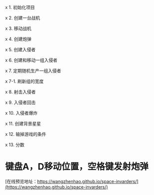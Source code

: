 x 1. 初始化项目 

x 2. 创建一台战机

x 3. 移动战机

x 4. 创建炮弹

x 5. 创建入侵者

x 6. 创建和移动一组入侵者

x 7. 定期随机生产一组入侵者

x 7-1. 刷新组的宽度

x 8. 射击入侵者

x 9. 入侵者回击

x 10. 入侵者爆炸

x 11. 创建背景星星

x 12. 输掉游戏的条件

x 13. 分数



# 键盘A，D移动位置，空格键发射炮弹

[在线预览地址：https://wangzhenhao.github.io/space-invarders/](https://wangzhenhao.github.io/space-invarders/)
